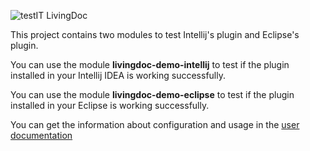 ![testIT LivingDoc](https://github.com/testIT-LivingDoc/livingdoc-confluence/blob/master/documentation/images/living_Doc_Icon_Text.png)

This project contains two modules to test Intellij's plugin and Eclipse's plugin.

You can use the module **livingdoc-demo-intellij** to test if the plugin installed in your Intellij IDEA is working successfully.

You can use the module **livingdoc-demo-eclipse** to test if the plugin installed in your Eclipse is working successfully.
 
 
 You can get the information about configuration and usage in the [user documentation](https://testit-livingdoc.atlassian.net/wiki)